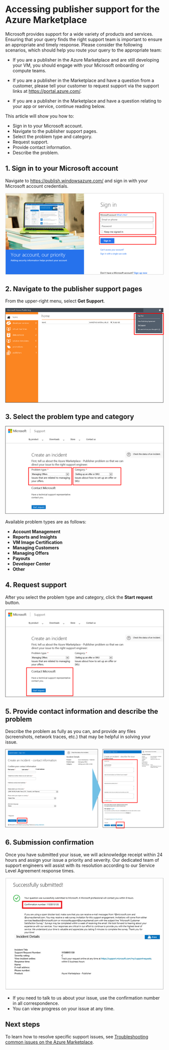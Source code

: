 <properties
   pageTitle="Accessing publisher support for the Azure Marketplace | Microsoft Azure"
   description="How to access and submit publisher support requests for the Azure Marketplace"
   services="marketplace-publishing"
   documentationCenter="na"
   authors="v-jeana"
   manager="lakoch"
   editor=""/>

<tags
   ms.service="marketplace"
   ms.devlang="na"
   ms.topic="article"
   ms.tgt_pltfrm="na"
   ms.workload="na"
   ms.date="12/06/2015"
   ms.author="v-jeana; hascipio"/>


# Accessing publisher support for the Azure Marketplace

Microsoft provides support for a wide variety of products and services. Ensuring that your query finds the right support team is important to ensure an appropriate and timely response. Please consider the following scenarios, which should help you route your query to the appropriate team:

- If you are a publisher in the Azure Marketplace and are still developing your VM, you should engage with your Microsoft onboarding or compute teams.

- If you are a publisher in the Marketplace and have a question from a customer, please tell your customer to request support via the support links at https://portal.azure.com/.

- If you are a publisher in the Marketplace and have a question relating to your app or service, continue reading below.

This article will show you how to:

- Sign in to your Microsoft account.
- Navigate to the publisher support pages.
- Select the problem type and category.
- Request support.
- Provide contact information.
- Describe the problem.

## 1. Sign in to your Microsoft account

Navigate to https://publish.windowsazure.com/ and sign in with your Microsoft account credentials.

  ![Sign-in screen][1]

## 2. Navigate to the publisher support pages

From the upper-right menu, select **Get Support**.

  ![Get support][2]

## 3. Select the problem type and category

![Problem type & category][3]

Available problem types are as follows:

  - **Account Management**
  - **Reports and Insights**
  - **VM Image Certification**
  - **Managing Customers**
  - **Managing Offers**
  - **Payouts**
  - **Developer Center**
  - **Other**

## 4. Request support

After you select the problem type and category, click the **Start request** button.

![Start support][4]

## 5. Provide contact information and describe the problem

Describe the problem as fully as you can, and provide any files (screenshots, network traces, etc.) that may be helpful in solving your issue.

![Describe problem][5]

## 6. Submission confirmation

Once you have submitted your issue, we will acknowledge receipt within 24 hours and assign your issue a priority and severity. Our dedicated team of support engineers will assist with its resolution according to our Service Level Agreement response times.

![Confirmation][6]
+ If you need to talk to us about your issue, use the confirmation number in all correspondence.
+ You can view progress on your issue at any time.

## Next steps

To learn how to resolve specific support issues, see [Troubleshooting common issues on the Azure Marketplace](marketplace-publishing-support-common-issues.md).

[1]: ./media/marketplace-publishing-get-publisher-support/step1.png
[2]: ./media/marketplace-publishing-get-publisher-support/step2.png
[3]: ./media/marketplace-publishing-get-publisher-support/step3.png
[4]: ./media/marketplace-publishing-get-publisher-support/step4.png
[5]: ./media/marketplace-publishing-get-publisher-support/step5.png
[6]: ./media/marketplace-publishing-get-publisher-support/step6.png
